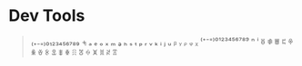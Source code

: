 Dev Tools
=========

> ₍₊₋₌₎₀₁₂₃₄₅₆₇₈₉ ⨧ ₐ ₑ ₒ ₓ ₘ ₔ ₕ ₛ ₜ ₚ ᵣ ᵥ ₖ ᵢ ⱼ ᵤ ᵦ ᵧ ᵨ ᵩ ᵪ
> ⁽⁺⁻⁼⁾⁰¹²³⁴⁵⁶⁷⁸⁹                         ⁿ ⁱ
> ꑦ ꑗ ꇪ ꁊ ꁚ ꆜ ꈊ ꉹ ꀾ ꎺ ꏍ ꋧ ꍸ ꍈ ꁞ ꐡ ꋊ ꍅ




